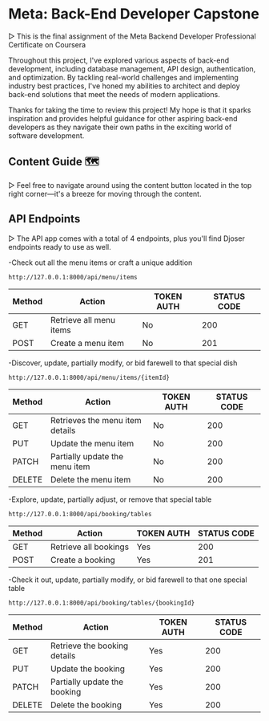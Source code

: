 # Meta: Back-End Developer Capstone

▷ This is the final assignment of the Meta Backend Developer Professional Certificate on Coursera

Throughout this project, I've explored various aspects of back-end development, including database management, API design, authentication, and optimization. By tackling real-world challenges and implementing industry best practices, I've honed my abilities to architect and deploy back-end solutions that meet the needs of modern applications.

Thanks for taking the time to review this project! My hope is that it sparks inspiration and provides helpful guidance for other aspiring back-end developers as they navigate their own paths in the exciting world of software development.

## Content Guide 🗺️

▷ Feel free to navigate around using the content button located in the top right corner—it's a breeze for moving through the content.

## API Endpoints

▷ The API app comes with a total of 4 endpoints, plus you'll find Djoser endpoints ready to use as well.

-Check out all the menu items or craft a unique addition
```
http://127.0.0.1:8000/api/menu/items
```

| Method | Action                  | TOKEN AUTH | STATUS CODE |
|--------|-------------------------|------------|-------------|
| GET    | Retrieve all menu items | No         | 200         |
| POST   | Create a menu item      | No         | 201         |

-Discover, update, partially modify, or bid farewell to that special dish
```
http://127.0.0.1:8000/api/menu/items/{itemId}
```

| Method | Action                              | TOKEN AUTH | STATUS CODE |
|--------|-------------------------------------|------------|-------------|
| GET    | Retrieves the menu item details     | No         | 200         |
| PUT    | Update the menu item                | No         | 200         |
| PATCH  | Partially update the menu item      | No         | 200         |
| DELETE | Delete the menu item                | No         | 200         |

-Explore, update, partially adjust, or remove that special table
```
http://127.0.0.1:8000/api/booking/tables
```

| Method | Action                    | TOKEN AUTH | STATUS CODE |
|--------|---------------------------|------------|-------------|
| GET    | Retrieve all bookings     | Yes        | 200         |
| POST   | Create a booking          | Yes        | 201         |


-Check it out, update, partially modify, or bid farewell to that one special table
```
http://127.0.0.1:8000/api/booking/tables/{bookingId}
```

| Method | Action                             | TOKEN AUTH | STATUS CODE |
|--------|------------------------------------|------------|-------------|
| GET    | Retrieve the booking details       | Yes        | 200         |
| PUT    | Update the booking                 | Yes        | 200         |
| PATCH  | Partially update the booking       | Yes        | 200         |
| DELETE | Delete the booking                 | Yes        | 200         |


